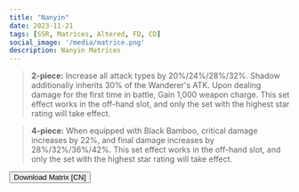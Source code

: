 ```yaml
---
title: "Nanyin"
date: 2023-11-21
tags: [SSR, Matrices, Altered, FD, CD]
social_image: '/media/matrice.png'
description: Nanyin Matrices
---
```


> **2-piece:** Increase all attack types by 20%/24%/28%/32%. Shadow additionally inherits 30% of the Wanderer's ATK. Upon dealing damage for the first time in battle, Gain 1,000 weapon charge. This set effect works in the off-hand slot, and only the set with the highest star rating will take effect.

> **4-piece:** When equipped with Black Bamboo, critical damage increases by 22%, and final damage increases by 28%/32%/36%/42%. This set effect works in the off-hand slot, and only the set with the highest star rating will take effect.

<button onclick="window.location.href='https://cdn.discordapp.com/attachments/1164138842731843625/1164138843029647380/Nanyin_Matrix_CN.png';">
      Download Matrix [CN]
    </button>


